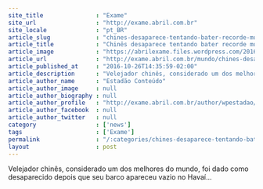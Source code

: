 ```yaml
---
site_title               : "Exame"
site_url                 : "http://exame.abril.com.br"
site_locale              : "pt_BR"
article_slug             : "chines-desaparece-tentando-bater-recorde-mundial-na-vela"
article_title            : "Chinês desaparece tentando bater recorde mundial na vela"
article_image            : "https://abrilexame.files.wordpress.com/2016/10/thinkstockphotos-608517976.jpg?quality=70&strip=all&w=1024"
article_url              : "http://exame.abril.com.br/mundo/chines-desaparece-tentando-bater-recorde-mundial-na-vela/"
article_published_at     : "2016-10-26T14:35:59-02:00"
article_description      : "Velejador chinês, considerado um dos melhores do mundo, foi dado como desaparecido depois que seu barco apareceu vazio no Havaí..."
article_author_name      : "Estadão Conteúdo"
article_author_image     : null
article_author_biography : null
article_author_profile   : "http://exame.abril.com.br/author/wpestadao/"
article_author_facebook  : null
article_author_twitter   : null
category                 : ['news']
tags                     : ['Exame']
permalink                : "/:categories/chines-desaparece-tentando-bater-recorde-mundial-na-vela/"
layout                   : post
---
```


Velejador chinês, considerado um dos melhores do mundo, foi dado como desaparecido depois que seu barco apareceu vazio no Havaí...
